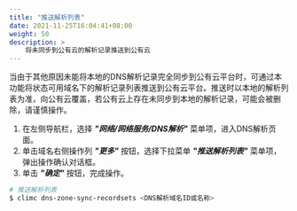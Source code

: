 ```yaml
---
title: "推送解析列表"
date: 2021-11-25T16:04:41+08:00
weight: 50
description: >
    将未同步到公有云的解析记录推送到公有云
---
```


当由于其他原因未能将本地的DNS解析记录完全同步到公有云平台时，可通过本功能将状态可用域名下的解析记录列表推送到公有云平台。推送时以本地的解析列表为准，向公有云覆盖，若公有云上存在未同步到本地的解析记录，可能会被删除，请谨慎操作。

1. 在左侧导航栏，选择 **_"网络/网络服务/DNS解析"_** 菜单项，进入DNS解析页面。
2. 单击域名右侧操作列 **_"更多"_** 按钮，选择下拉菜单 **_"推送解析列表"_** 菜单项，弹出操作确认对话框。
2. 单击 **_"确定"_** 按钮，完成操作。

```bash
# 推送解析列表
$ climc dns-zone-sync-recordsets <DNS解析域名ID或名称>
```